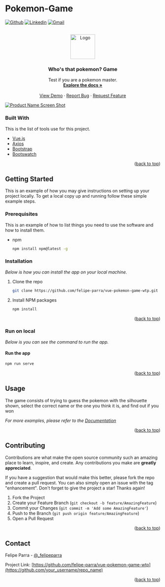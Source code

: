 # Pokemon-Game
<div id="top"></div>

[![Github](https://img.shields.io/badge/-Github-000?style=flat&logo=Github&logoColor=white)](https://github.com/felipe-parra)
[![Linkedin](https://img.shields.io/badge/-LinkedIn-blue?style=flat&logo=Linkedin&logoColor=white)](https://www.linkedin.com/in/felipe-parra-ramirez/)
[![Gmail](https://img.shields.io/badge/-Gmail-c14438?style=flat&logo=Gmail&logoColor=white)](mailto:felipeparraramirez@hotmail.com)



<!-- PROJECT LOGO -->
<br />
<div align="center">
  <a href="https://github.com/felipe-parra/vue-pokemon-game-wtp">
    <img src="https://upload.wikimedia.org/wikipedia/commons/thumb/9/98/International_Pok%C3%A9mon_logo.svg/1200px-International_Pok%C3%A9mon_logo.svg.png" alt="Logo" width="80" height="auto">
  </a>

  <h3 align="center">Who's that pokemon? Game</h3>

  <p align="center">
    Test if you are a pokemon master.
    <br />
    <a href="https://github.com/felipe-parra/vue-pokemon-game-wtp"><strong>Explore the docs »</strong></a>
    <br />
    <br />
    <a href="https://elastic-edison-f52960.netlify.app/">View Demo</a>
    ·
    <a href="https://github.com/felipe-parra/vue-pokemon-game-wtp/issues">Report Bug</a>
    ·
    <a href="https://github.com/felipe-parra/vue-pokemon-game-wtp/issues">Request Feature</a>
  </p>
</div>






[![Product Name Screen Shot][product-screenshot]](https://elastic-edison-f52960.netlify.app/)


### Built With

This is the list of tools use for this project.


* [Vue.js](https://vuejs.org/)
* [Axios](https://axios-http.com/)
* [Bootstrap](https://getbootstrap.com)
* [Bootswatch](https://bootswatch.com/)


<p align="right">(<a href="#top">back to top</a>)</p>



<!-- GETTING STARTED -->
## Getting Started

This is an example of how you may give instructions on setting up your project locally.
To get a local copy up and running follow these simple example steps.

### Prerequisites

This is an example of how to list things you need to use the software and how to install them.
* npm
  ```sh
  npm install npm@latest -g
  ```

### Installation

_Below is how you can install the app on your local machine._


1. Clone the repo
   ```sh
   git clone https://github.com/felipe-parra/vue-pokemon-game-wtp.git
   ```
2. Install NPM packages
   ```sh
   npm install
   ```

<p align="right">(<a href="#top">back to top</a>)</p>

### Run on local

_Below is you can see the command to run the app._


#### Run the app
   ```sh
   npm run serve
   ```


<p align="right">(<a href="#top">back to top</a>)</p>



<!-- USAGE EXAMPLES -->
## Usage

The game consists of trying to guess the pokemon with the silhouette shown, select the correct name or the one you think it is, and find out if you won

_For more examples, please refer to the [Documentation](https://github.com/felipe-parra/vue-pokemon-game-wtp#readme)_

<p align="right">(<a href="#top">back to top</a>)</p>





<!-- CONTRIBUTING -->
## Contributing

Contributions are what make the open source community such an amazing place to learn, inspire, and create. Any contributions you make are **greatly appreciated**.

If you have a suggestion that would make this better, please fork the repo and create a pull request. You can also simply open an issue with the tag "enhancement".
Don't forget to give the project a star! Thanks again!

1. Fork the Project
2. Create your Feature Branch (`git checkout -b feature/AmazingFeature`)
3. Commit your Changes (`git commit -m 'Add some AmazingFeature'`)
4. Push to the Branch (`git push origin feature/AmazingFeature`)
5. Open a Pull Request

<p align="right">(<a href="#top">back to top</a>)</p>






<!-- CONTACT -->
## Contact

Felipe Parra - [@_felipeparra](https://twitter.com/_felipeparra) 

Project Link: [https://github.com/felipe-parra/vue-pokemon-game-wtp](https://github.com/your_username/repo_name)

<p align="right">(<a href="#top">back to top</a>)</p>





<!-- MARKDOWN LINKS & IMAGES -->
<!-- https://www.markdownguide.org/basic-syntax/#reference-style-links -->
[contributors-shield]: https://img.shields.io/github/contributors/othneildrew/Best-README-Template.svg?style=for-the-badge
[contributors-url]: https://github.com/othneildrew/Best-README-Template/graphs/contributors
[forks-shield]: https://img.shields.io/github/forks/othneildrew/Best-README-Template.svg?style=for-the-badge
[forks-url]: https://github.com/othneildrew/Best-README-Template/network/members
[stars-shield]: https://img.shields.io/github/stars/othneildrew/Best-README-Template.svg?style=for-the-badge
[stars-url]: https://github.com/othneildrew/Best-README-Template/stargazers
[issues-shield]: https://img.shields.io/github/issues/othneildrew/Best-README-Template.svg?style=for-the-badge
[issues-url]: https://github.com/othneildrew/Best-README-Template/issues
[license-shield]: https://img.shields.io/github/license/othneildrew/Best-README-Template.svg?style=for-the-badge
[license-url]: https://github.com/othneildrew/Best-README-Template/blob/master/LICENSE.txt
[linkedin-shield]: https://img.shields.io/badge/-LinkedIn-black.svg?style=for-the-badge&logo=linkedin&colorB=555
[linkedin-url]: https://www.linkedin.com/in/felipe-parra-ramirez/
[product-screenshot]: https://github.com/felipe-parra/vue-pokemon-game-wtp/tree/main/src/assets/pokemon-game-screenshot.png

